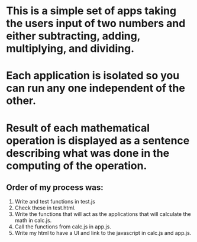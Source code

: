# This is a simple set of apps taking the users input of two numbers and either subtracting, adding, multiplying, and dividing.
# Each application is isolated so you can run any one independent of the other.
# Result of each mathematical operation is displayed as a sentence describing what was done in the computing of the operation.
## Order of my process was:
1. Write and test functions in test.js
2. Check these in test.html.
3. Write the functions that will act as the applications that will calculate the math in calc.js.
4. Call the functions from calc.js in app.js.
5. Write my html to have a UI and link to the javascript in calc.js and app.js.

